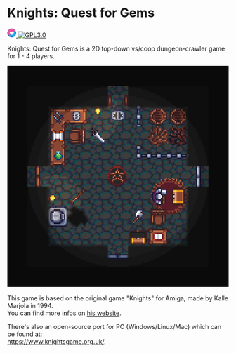 
# Knights: Quest for Gems

<a href="https://love2d.org/">
         <img alt="LOVE" src="image/loveIcon.png"
         height="20">
</a>
<a href="https://www.gnu.org/licenses/gpl-3.0.txt">
         <img alt="GPL3.0" src="https://upload.wikimedia.org/wikipedia/commons/thumb/8/86/GPL_v3_Blue_Badge.svg/120px-GPL_v3_Blue_Badge.svg.png"
         height="20">
</a>

Knights: Quest for Gems is a 2D top-down vs/coop dungeon-crawler game for 1 - 4 players.

![](image/preview.png)

This game is based on the original game "Knights" for Amiga, made by Kalle Marjola in 1994.  
You can find more infos on [his website](https://rpr.kapsi.fi/games/design.shtml#knights).

There's also an open-source port for PC (Windows/Linux/Mac) which can be found at:  
https://www.knightsgame.org.uk/.
